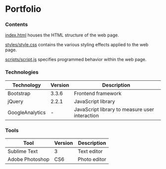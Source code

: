 # Portfolio

### Contents

[index.html](index.html) houses the HTML structure of the web page.

[styles/style.css](styles/style.css) contains the various styling effects applied to the web page.

[scripts/script.js](scripts/script.js) specifies programmed behavior within the web page.

### Technologies

| Technology | Version | Description |
| ---------- | ------- | --- |
| Bootstrap | 3.3.6 | Frontend framework |
| jQuery | 2.2.1 | JavaScript library |
| GoogleAnalytics | - | JavaScript library to measure user interaction |

### Tools

| Tool | Version | Description |
| ---- | ------- | --- |
| Sublime Text | 3 | Text editor |
| Adobe Photoshop | CS6 | Photo editor |